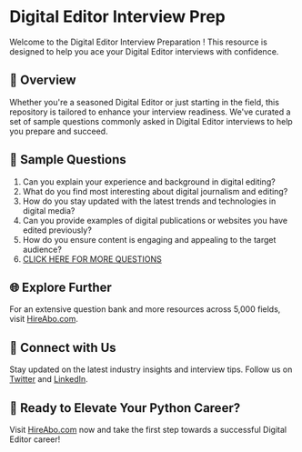 # Digital Editor Interview Prep

Welcome to the Digital Editor Interview Preparation ! This resource is designed to help you ace your Digital Editor interviews with confidence.

## 🚀 Overview

Whether you're a seasoned Digital Editor or just starting in the field, this repository is tailored to enhance your interview readiness. We've curated a set of sample questions commonly asked in Digital Editor interviews to help you prepare and succeed.

## 📝 Sample Questions

1. Can you explain your experience and background in digital editing?
2. What do you find most interesting about digital journalism and editing?
3. How do you stay updated with the latest trends and technologies in digital media?
4. Can you provide examples of digital publications or websites you have edited previously?
5. How do you ensure content is engaging and appealing to the target audience?
6. [CLICK HERE FOR MORE QUESTIONS](https://hireabo.com/job/8_0_40/Digital%20Editor)

## 🌐 Explore Further

For an extensive question bank and more resources across 5,000 fields, visit [HireAbo.com](https://www.hireabo.com).

## 📱 Connect with Us

Stay updated on the latest industry insights and interview tips. Follow us on [Twitter](https://twitter.com/hireabo) and [LinkedIn](https://www.linkedin.com/in/hire-abo-3609972a8/).

## 🚀 Ready to Elevate Your Python Career?

Visit [HireAbo.com](https://www.hireabo.com) now and take the first step towards a successful Digital Editor career!